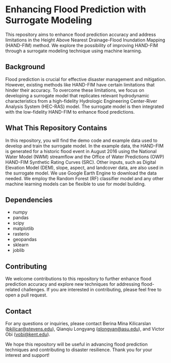 # Enhancing Flood Prediction with Surrogate Modeling

This repository aims to enhance flood prediction accuracy and address limitations in the Height Above Nearest Drainage-Flood Inundation Mapping (HAND-FIM) method. We explore the possibility of improving HAND-FIM through a surrogate modeling technique using machine learning.

## Background
Flood prediction is crucial for effective disaster management and mitigation. However, existing methods like HAND-FIM have certain limitations that hinder their accuracy. To overcome these limitations, we focus on developing a surrogate model that replicates relevant hydrodynamic characteristics from a high-fidelity Hydrologic Engineering Center-River Analysis System (HEC-RAS) model. The surrogate model is then integrated with the low-fidelity HAND-FIM to enhance flood predictions.

## What This Repository Contains
In this repository, you will find the demo code and example data used to develop and train the surrogate model. In the example data, the HAND-FIM is generated for a historic flood event in August 2016 using the National Water Model (NWM) streamflow and the Office of Water Predictions (OWP) HAND-FIM Synthetic Rating Curves (SRC). Other inputs, such as Digital Elevation Model (DEM), slope, aspect, and landcover data, are also used in the surrogate model. We use Google Earth Engine to download the data needed. We employ the Random Forest (RF) classifier model and any other machine learning models can be flexible to use for model building.

## Dependencies
- numpy
- pandas
- scipy
- matplotlib
- rasterio
- geopandas
- sklearn
- joblib

## Contributing
We welcome contributions to this repository to further enhance flood prediction accuracy and explore new techniques for addressing flood-related challenges. If you are interested in contributing, please feel free to open a pull request.

## Contact
For any questions or inquiries, please contact Berina Mina Kilicarslan (bkilicar@stevens.edu), Qianqiu Longyang (qlongyan@asu.edu), and Victor Obi (vobi@kent.edu).

We hope this repository will be useful in advancing flood prediction techniques and contributing to disaster resilience. Thank you for your interest and support!